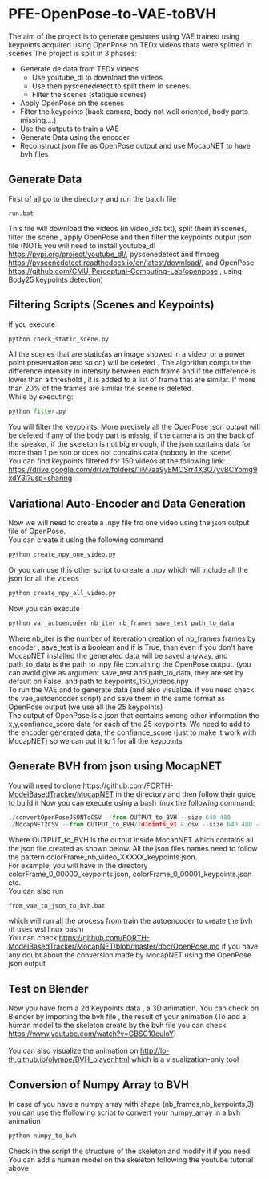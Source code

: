 # PFE-OpenPose-to-VAE-toBVH

The aim of the project is to generate gestures using VAE trained using keypoints acquired using OpenPose on TEDx videos thata were splitted in scenes
The project is split in 3 phases:
* Generate de data from TEDx videos
  * Use youtube_dl to download the videos
  * Use then pyscenedetect to split them in scenes
  * Filter the scenes (statique scenes)
* Apply OpenPose on the scenes
* Filter the keypoints (back camera, body not well oriented, body parts missing....)
* Use the outputs to train a VAE
* Generate Data using the encoder
* Reconstruct json file as OpenPose output and use MocapNET to have bvh files 

## Generate Data
First of all go to the directory and run the batch file
```batch
run.bat
```
This file will download the videos (in video_ids.txt), split them in scenes, filter the scene , apply OpenPose and then filter the keypoints output json file
(NOTE you will need to install youtube_dl https://pypi.org/project/youtube_dl/, pyscenedetect and ffmpeg https://pyscenedetect.readthedocs.io/en/latest/download/, and OpenPose https://github.com/CMU-Perceptual-Computing-Lab/openpose , using Body25 keypoints detection)

## Filtering Scripts (Scenes and Keypoints)
If you execute
```python
python check_static_scene.py
```
All the scenes that are static(as an image showed in a video, or a power point presentation and so on) will be deleted . The algorithm compute the difference  intensity in intensity between each frame and if the difference is  lower than a threshold , it is added to a list of frame that are similar. If more than 20% of the frames are similar the scene is deleted.<br />
While by executing:
```python
python filter.py
```
You will filter the keypoints. More precisely all the OpenPose json output will be deleted if any of the body part is missig, if the camera is on the back of the speaker, if the skeleton is not big enough, if the json contains data for more than 1 person or does not contains data (nobody in the scene)<br/>
You can find keypoints filtered for 150 videos at the following link: https://drive.google.com/drive/folders/1iM7aa9yEMOSrr4X3Q7yvBCYomg9xdY3i?usp=sharing

## Variational Auto-Encoder and Data Generation

Now we will need to create a .npy file fro one video using the json output file of OpenPose.<br />
You can create it using the following command
```python
python create_npy_one_video.py
```
Or you can use this other script to create a .npy which will include all the json for all the videos
```python
python create_npy_all_video.py
```
Now you can execute 
```python
python var_autoencoder nb_iter nb_frames save_test path_to_data
```
Where nb_iter is the number of itereration creation of nb_frames frames by encoder , save_test is a boolean and if is True, than even if you don't have MocapNET installed the generated data will be saved anyway, and path_to_data is the path to .npy file containing the OpenPose output. (you can avoid give as argument save_test and path_to_data, they are set by default on False, and path to keypoints_150_videos.npy <br />
To run the VAE and to generate data (and also visualize. if you need check the vae_autoencoder script) and save them in the same format as OpenPose output (we use all the 25 keypoints) <br />
The output of OpenPose is a json that contains among other information the x,y,confiance_score data for each of the 25 keypoints. We need to add to the encoder generated data, the confiance_score (just to make it work with MocapNET) so we can put it to 1 for all the keypoints

## Generate BVH from json using MocapNET
You will need to clone https://github.com/FORTH-ModelBasedTracker/MocapNET in the directory and then follow their guide to build it 
Now you can execute using a bash linux the following command:
```python
./convertOpenPoseJSONToCSV --from OUTPUT_to_BVH --size 640 480
./MocapNET2CSV --from OUTPUT_to_BVH/2dJoints_v1.4.csv --size 640 480 --novisualization
```
Where OUTPUT_to_BVH is the output inside MocapNET which contains all the json file created as shown below. All the json files names need to follow the pattern colorFrame_nb_video_XXXXX_keypoints.json.
<br />For example, you will have in the directory colorFrame_0_00000_keypoints.json, colorFrame_0_00001_keypoints.json etc.
<br />
You can also run 
```batch
from_vae_to_json_to_bvh.bat
```
which will run all the process from train the autoencoder to create the bvh (it uses wsl linux bash)
<br />
You can check https://github.com/FORTH-ModelBasedTracker/MocapNET/blob/master/doc/OpenPose.md if you have any doubt about the conversion made by MocapNET using the OpenPose json output

## Test on Blender
Now you have from a 2d Keypoints data , a 3D animation. You can check on Blender by importing the bvh file , the result of your animation
(To add a human model to the skeleton create by the bvh file you can check https://www.youtube.com/watch?v=GBSC10euloY)
<br /><br />
You can also visualize the animation on http://lo-th.github.io/olympe/BVH_player.html which is a visualization-only tool

## Conversion of Numpy Array to BVH
In case of you have a numpy array with shape (nb_frames,nb_keypoints,3) you can use the ffollowing script to convert your numpy_array in a bvh animation
```python
python numpy_to_bvh
```
Check in the script the structure of the skeleton and modify it if you need. You can add a human model on the skeleton following the youtube tutorial above

